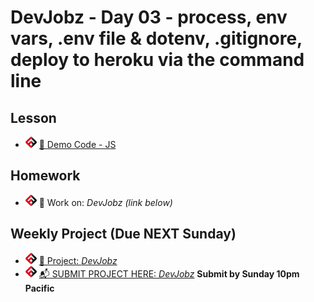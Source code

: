# DevJobz - Day 03 - process, env vars, .env file & dotenv, .gitignore, deploy to heroku via the command line

## Lesson
<!-- - ![FSA](/logo.png) [📺 Lecture]() -->
- ![FSA](/logo.png) [👾 Demo Code - JS](news-app-2001/index.js)

## Homework
- ![FSA](/logo.png) 🔬 Work on: *DevJobz (link below)*

## Weekly Project (Due NEXT Sunday)
- ![FSA](/logo.png) [🔬 Project: *DevJobz*](https://learn.fullstackacademy.com/workshop/5e9864796d12f200044538a5/content/5e9864796d12f200044538b3/text)
- ![FSA](/logo.png) [📬 SUBMIT PROJECT HERE: *DevJobz*](https://forms.gle/zGRGLDfMzBbiPWgh9) __Submit by Sunday 10pm Pacific__

